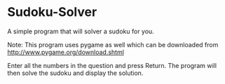 # Sudoku-Solver
A simple program that will solver a sudoku for you.

Note: This program uses pygame as well which can be downloaded from http://www.pygame.org/download.shtml

Enter all the numbers in the question and press Return. The program will then solve the sudoku and display the solution.
